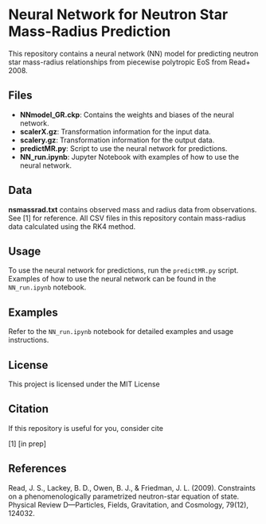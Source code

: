 # Neural Network for Neutron Star Mass-Radius Prediction

This repository contains a neural network (NN) model for predicting neutron star mass-radius relationships from piecewise polytropic EoS from Read+ 2008.

## Files

- **NNmodel_GR.ckp**: Contains the weights and biases of the neural network.
- **scalerX.gz**: Transformation information for the input data.
- **scalery.gz**: Transformation information for the output data.
- **predictMR.py**: Script to use the neural network for predictions.
- **NN_run.ipynb**: Jupyter Notebook with examples of how to use the neural network.

## Data
**nsmassrad.txt** contains observed mass and radius data from observations. See [1] for reference.
All CSV files in this repository contain mass-radius data calculated using the RK4 method.

## Usage

To use the neural network for predictions, run the `predictMR.py` script. Examples of how to use the neural network can be found in the `NN_run.ipynb` notebook.

## Examples

Refer to the `NN_run.ipynb` notebook for detailed examples and usage instructions.

## License

This project is licensed under the MIT License 

## Citation
If this repository is useful for you, consider cite

[1] [in prep] 

## References
Read, J. S., Lackey, B. D., Owen, B. J., & Friedman, J. L. (2009). Constraints on a phenomenologically parametrized neutron-star equation of state. Physical Review D—Particles, Fields, Gravitation, and Cosmology, 79(12), 124032.
